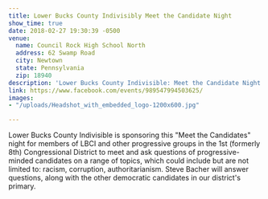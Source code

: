 ```yaml
---
title: Lower Bucks County Indivisibly Meet the Candidate Night
show_time: true
date: 2018-02-27 19:30:39 -0500
venue:
  name: Council Rock High School North
  address: 62 Swamp Road
  city: Newtown
  state: Pennsylvania
  zip: 18940
description: 'Lower Bucks County Indivisible: Meet the Candidate Night'
link: https://www.facebook.com/events/989547994503625/
images:
- "/uploads/Headshot_with_embedded_logo-1200x600.jpg"

---
```

Lower Bucks County Indivisible is sponsoring this "Meet the Candidates" night for members of LBCI and other progressive groups in the 1st (formerly 8th) Congressional District to meet and ask questions of progressive-minded candidates on a range of topics, which could include but are not limited to: racism, corruption, authoritarianism. Steve Bacher will answer questions, along with the other democratic candidates in our district's primary.
